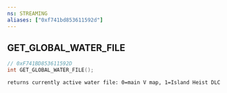 ```yaml
---
ns: STREAMING
aliases: ["0xf741bd853611592d"]
---
```

## GET_GLOBAL_WATER_FILE

```c
// 0xF741BD853611592D
int GET_GLOBAL_WATER_FILE();
```

```
returns currently active water file: 0=main V map, 1=Island Heist DLC
```
